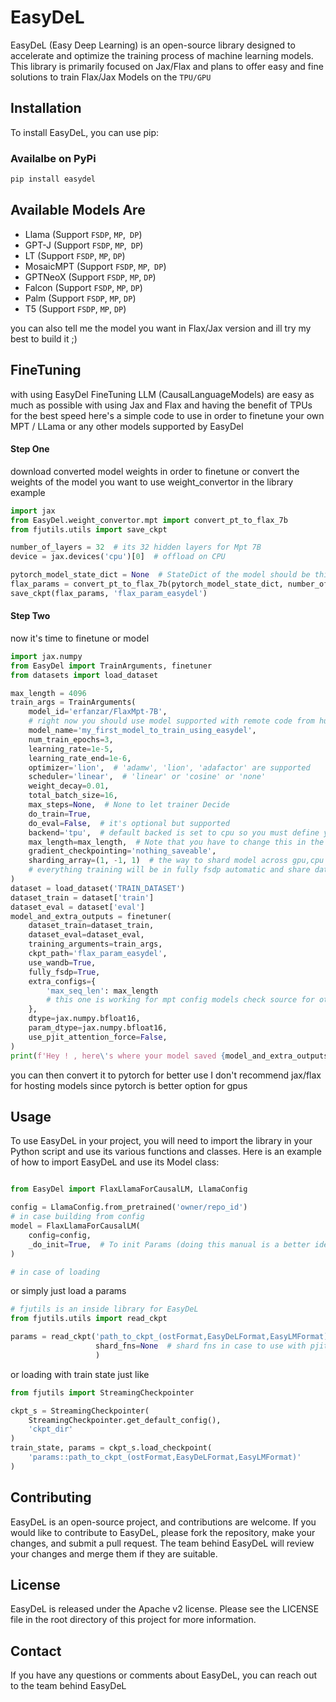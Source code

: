 # EasyDeL

EasyDeL (Easy Deep Learning) is an open-source library designed to accelerate and optimize the training process of
machine learning models. This library is primarily focused on Jax/Flax and plans to offer easy and fine solutions to
train Flax/Jax Models on the `TPU/GPU`

## Installation

To install EasyDeL, you can use pip:
### Availalbe on PyPi
```bash
pip install easydel
```

## Available Models Are

- Llama     (Support `FSDP`, `MP`,` DP`)
- GPT-J     (Support `FSDP`, `MP`,` DP`)
- LT        (Support `FSDP`, `MP`, `DP`)
- MosaicMPT (Support `FSDP`, `MP`,` DP`)
- GPTNeoX   (Support `FSDP`, `MP`, `DP`)
- Falcon    (Support `FSDP`, `MP`, `DP`)
- Palm      (Support `FSDP`, `MP`, `DP`)
- T5        (Support `FSDP`, `MP`, `DP`)

you can also tell me the model you want in Flax/Jax version and ill try my best to build it ;)

## FineTuning

with using EasyDel FineTuning LLM (CausalLanguageModels) are easy as much as possible with using Jax and Flax
and having the benefit of TPUs for the best speed here's a simple code to use in order to finetune your own MPT / LLama 
or any other models supported by EasyDel

#### Step One

download converted model weights in order to finetune or convert the weights of the model you want to use
weight_convertor in the library example

```python
import jax
from EasyDel.weight_convertor.mpt import convert_pt_to_flax_7b
from fjutils.utils import save_ckpt

number_of_layers = 32  # its 32 hidden layers for Mpt 7B
device = jax.devices('cpu')[0]  # offload on CPU

pytorch_model_state_dict = None  # StateDict of the model should be this one
flax_params = convert_pt_to_flax_7b(pytorch_model_state_dict, number_of_layers, device)
save_ckpt(flax_params, 'flax_param_easydel')
```

#### Step Two

now it's time to finetune or model

```python
import jax.numpy
from EasyDel import TrainArguments, finetuner
from datasets import load_dataset

max_length = 4096
train_args = TrainArguments(
    model_id='erfanzar/FlaxMpt-7B',
    # right now you should use model supported with remote code from huggingface all model are supported and uploaded
    model_name='my_first_model_to_train_using_easydel',
    num_train_epochs=3,
    learning_rate=1e-5,
    learning_rate_end=1e-6,
    optimizer='lion',  # 'adamw', 'lion', 'adafactor' are supported
    scheduler='linear',  # 'linear' or 'cosine' or 'none'
    weight_decay=0.01,
    total_batch_size=16,
    max_steps=None,  # None to let trainer Decide
    do_train=True,
    do_eval=False,  # it's optional but supported 
    backend='tpu',  # default backed is set to cpu so you must define you want to use tpu cpu or gpu
    max_length=max_length,  # Note that you have to change this in the model config too
    gradient_checkpointing='nothing_saveable',
    sharding_array=(1, -1, 1)  # the way to shard model across gpu,cpu or TPUs with using sharding array (1, -1, 1)
    # everything training will be in fully fsdp automatic and share data between devices
)
dataset = load_dataset('TRAIN_DATASET')
dataset_train = dataset['train']
dataset_eval = dataset['eval']
model_and_extra_outputs = finetuner(
    dataset_train=dataset_train,
    dataset_eval=dataset_eval,
    training_arguments=train_args,
    ckpt_path='flax_param_easydel',
    use_wandb=True,
    fully_fsdp=True,
    extra_configs={
        'max_seq_len': max_length
        # this one is working for mpt config models check source for other models or see config.json file
    },
    dtype=jax.numpy.bfloat16,
    param_dtype=jax.numpy.bfloat16,
    use_pjit_attention_force=False,
)
print(f'Hey ! , here\'s where your model saved {model_and_extra_outputs.last_save_file_name}')

```

you can then convert it to pytorch for better use I don't recommend jax/flax for hosting models since 
pytorch is better option for gpus

## Usage

To use EasyDeL in your project, you will need to import the library in your Python script and use its various functions
and classes. Here is an example of how to import EasyDeL and use its Model class:

```python

from EasyDel import FlaxLlamaForCausalLM, LlamaConfig

config = LlamaConfig.from_pretrained('owner/repo_id')
# in case building from config
model = FlaxLlamaForCausalLM(
    config=config,
    _do_init=True,  # To init Params (doing this manual is a better idea)
)

# in case of loading
```

or simply just load a params

```python
# fjutils is an inside library for EasyDeL
from fjutils.utils import read_ckpt

params = read_ckpt('path_to_ckpt_(ostFormat,EasyDeLFormat,EasyLMFormat)',
                   shard_fns=None  # shard fns in case to use with pjit to shard model
                   )

```

or loading with train state just like

```python
from fjutils import StreamingCheckpointer

ckpt_s = StreamingCheckpointer(
    StreamingCheckpointer.get_default_config(),
    'ckpt_dir'
)
train_state, params = ckpt_s.load_checkpoint(
    'params::path_to_ckpt_(ostFormat,EasyDeLFormat,EasyLMFormat)'
)
```

## Contributing

EasyDeL is an open-source project, and contributions are welcome. If you would like to contribute to EasyDeL, please
fork the repository, make your changes, and submit a pull request. The team behind EasyDeL will review your changes and
merge them if they are suitable.

## License

EasyDeL is released under the Apache v2 license. Please see the LICENSE file in the root directory of this project for
more information.

## Contact

If you have any questions or comments about EasyDeL, you can reach out to the team behind EasyDeL
